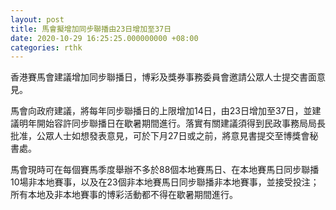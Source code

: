 ```yaml
---
layout: post
title: 馬會擬增加同步聯播由23日增加至37日
date: 2020-10-29 16:25:25.000000000 +08:00
categories: rthk
---
```


香港賽馬會建議增加同步聯播日，博彩及獎券事務委員會邀請公眾人士提交書面意見。

馬會向政府建議，將每年同步聯播日的上限增加14日，由23日增加至37日，並建議明年開始容許同步聯播日在歇暑期間進行。落實有關建議須得到民政事務局局長批准，公眾人士如想發表意見，可於下月27日或之前，將意見書提交至博獎會秘書處。　 

馬會現時可在每個賽馬季度舉辦不多於88個本地賽馬日、在本地賽馬日同步聯播10場非本地賽事，以及在23個非本地賽馬日同步聯播非本地賽事，並接受投注；所有本地及非本地賽事的博彩活動都不得在歇暑期間進行。
